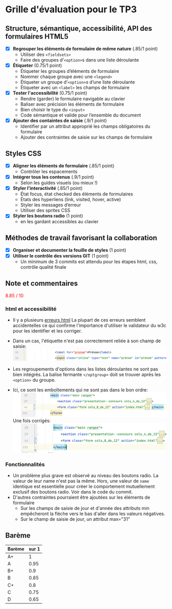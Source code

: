 # Grille d'évaluation pour le TP3
## Structure, sémantique, accessibilité, API des formulaires HTML5
- [X] __Regrouper les éléments de formulaire de même nature__ (.85/1 point)
    - Utiliser des `<fieldsets>`
    - Faire des groupes d’`<option>`s dans une liste déroulante
- [X] __Étiqueter__ (0.75/1 point)
    - Étiqueter les groupes d’éléments de formulaire
    - Nommer chaque groupe avec une `<legend>`
    - Étiqueter un groupe d’`<option>`s d’une liste déroulante
    - Étiqueter avec un `<label>` les champs de formulaire
- [X] __Tester l'accessibilité__ (0.75/1 point)
    - Rendre (garder) le formulaire navigable au clavier
    - Baliser avec précision les éléments de formulaire
    - Bien choisir le type du `<input>`
    - Code sémantique et valide pour l’ensemble du document
- [X] __Ajouter des containtes de saisie__ (.9/1 point)
    - Identifier par un attribut approprié les champs obligatoires du formulaire
    - Ajouter des contraintes de saisie sur les champs de formulaire

## Styles CSS
- [X] __Aligner les éléments de formulaire__ (.85/1 point)
    - Contrôler les espacements
- [X] __Intégrer tous les contenus__  (.9/1 point)
    - Selon les guides visuels (ou mieux !)
- [X] __Styler l’interactivité__  (.85/1 point)
    - État focus, état checked des éléments de formulaires
    - États des hyperliens (link, visited, hover, active)
    - Styler les messages d’erreur
    - Utiliser des sprites CSS
- [X] __Styler les boutons radio__  (1 point)
    - en les gardant accessibles au clavier

## Méthodes de travail favorisant la collaboration
- [X] __Organiser et documenter la feuille de styles__  (1 point)
- [X] __Utiliser le contrôle des versions GIT__  (1 point)
    - Un minimum de 3 commits est attendu pour les étapes html, css, contrôle qualité finale



## Note et commentaires
<span style='color:red'> 8.85 / 10 </span>

### html et accessibilité
- Il y a plusieurs [erreurs html](images/erreurs-html.pdf)
La plupart de ces erreurs semblent accidentelles ce qui confirme l'importance d'utiliser le validateur du w3c pour les identifier et les corriger.

- Dans un cas, l'étiquette n'est pas correctement reliée à son champ de saisie:
![](images/label-non-relier.png)

- Les regroupements d'options dans les listes déroulantes ne sont pas bien intégrés. 
La balise fermante `</optgroup>` doit se trouver après les `<option>` du groupe. 

- Ici, ce sont les emboîtements qui ne sont pas dans le bon ordre:
![](images/emboitements-incorrects.png)
Une fois corrigés:
![](images/emboitements-corrects.png)

### Fonctionnalités
- Un problème plus grave est observé au niveau des boutons radio. 
La valeur de leur name n'est pas la même. Hors, une valeur de `name` identique est essentielle pour créer le comportement mutuellement exclusif des boutons radio. Voir dans le code du commit.
- D'autres contraintes pourraient être ajoutées sur les éléments de formulaire
  - Sur les champs de saisie de jour et d'année des attributs min empêcheront la flèche vers le bas d'aller dans les valeurs négatives.
  - Sur le champ de saisie de jour, un attribut max="31"

## Barème
| Barème | sur 1 |
|--------|-------|
| A+     | 1     |
| A      | 0.95  |
| B+     | 0.9   |
| B      | 0.85  |
| C+     | 0.8   |
| C      | 0.75  |
| D      | 0.65  |
